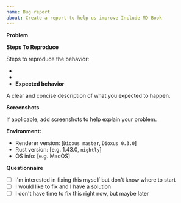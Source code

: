 ```yaml
---
name: Bug report
about: Create a report to help us improve Include MD Book
---
```


**Problem**

<!-- A clear and concise description of what the bug is. -->

**Steps To Reproduce**

Steps to reproduce the behavior:

-
-
- **Expected behavior**

A clear and concise description of what you expected to happen.

**Screenshots**

If applicable, add screenshots to help explain your problem.

**Environment:**

- Renderer version: [`Dioxus master`, `Dioxus 0.3.0`]
- Rust version: [e.g. 1.43.0, `nightly`]
- OS info: [e.g. MacOS]

**Questionnaire**

<!-- If you feel up to the challenge, please check one of the boxes below: -->

- [ ] I'm interested in fixing this myself but don't know where to start
- [ ] I would like to fix and I have a solution
- [ ] I don't have time to fix this right now, but maybe later
